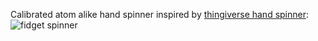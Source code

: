 Calibrated atom alike hand spinner inspired by [thingiverse hand spinner](https://www.thingiverse.com/thing:2359279):
![fidget spinner](https://github.com/teamnucular/spinner/tree/master/images/spinner-v0.png)
